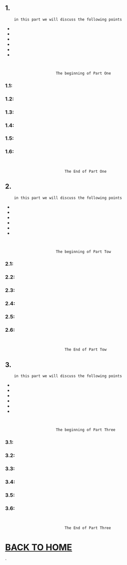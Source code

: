 ## 1.

        in this part we will discuss the following points

*
*
*
*
*
*

<br/>

                           The beginning of Part One

### 1.1:
### 1.2:
### 1.3:
### 1.4:
### 1.5:
### 1.6:

<br/>

    
                               The End of Part One

## 2.

        in this part we will discuss the following points

*
*
*
*
*
*


<br/>

                           The beginning of Part Tow

### 2.1:
### 2.2:
### 2.3:
### 2.4:
### 2.5:
### 2.6:

<br/>

    
                               The End of Part Tow

## 3.

        in this part we will discuss the following points

*
*
*
*
*
*


<br/>

                           The beginning of Part Three

### 3.1:
### 3.2:
### 3.3:
### 3.4:
### 3.5:
### 3.6:


<br/>

    
                               The End of Part Three

# [BACK TO HOME](https://jehadabuawwad.github.io/reading-notes)
`